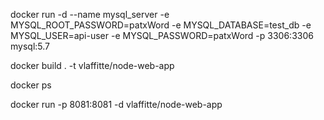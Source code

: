 
docker run -d --name mysql_server -e MYSQL_ROOT_PASSWORD=patxWord -e MYSQL_DATABASE=test_db -e MYSQL_USER=api-user -e MYSQL_PASSWORD=patxWord  -p 3306:3306 mysql:5.7

docker build . -t vlaffitte/node-web-app

docker ps

docker run -p 8081:8081 -d vlaffitte/node-web-app
